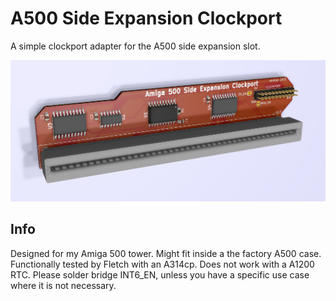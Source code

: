 # A500 Side Expansion Clockport
A simple clockport adapter for the A500 side expansion slot.

![pic](pic.png)

## Info
Designed for my Amiga 500 tower. Might fit inside a the factory A500 case. Functionally tested by Fletch with an A314cp. Does not work with a A1200 RTC. Please solder bridge INT6_EN, unless you have a specific use case where it is not necessary.
